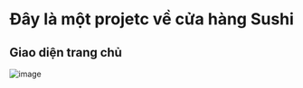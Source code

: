 # Đây là một projetc về cửa hàng Sushi
## Giao diện trang chủ 
![image](https://user-images.githubusercontent.com/72533372/169927982-d980f34e-6841-42e1-a655-8889d7496f23.png)

